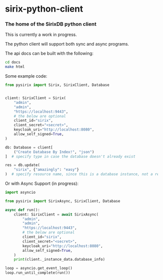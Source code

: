 # sirix-python-client

### The home of the SirixDB python client

This is currently a work in progress.

The python client will support both sync and async programs.

The api docs can be built with the following:
```bash
cd docs
make html
```


Some example code:
```python
from pysirix import Sirix, SirixClient, Database


client: SirixClient = Sirix(
    "admin",
    "admin",
    "https://localhost:9443",
    # the below are optional
    client_id="sirix",
    client_secret="<secret>",
    keycloak_uri="http://localhost:8080",
    allow_self_signed=True,
)

db: Database = client[
    ("Create Database By Index!", "json")
]  # specify type in case the database doesn't already exist

res = db.update(
    "sirix", {"amazingly": "easy"}
)  # specify resource name, since this is a database instance, not a resource instance

```

Or with Async Support (in progress):
```python
import asyncio

from pysirix import SirixAsync, SirixClient, Database

async def run():
    client: SirixClient = await SirixAsync(
        "admin",
        "admin",
        "https://localhost:9443",
        # the below are optional
        client_id="sirix",
        client_secret="<secret>",
        keycloak_uri="http://localhost:8080",
        allow_self_signed=True,
    )
    print(client._instance_data.database_info)

loop = asyncio.get_event_loop()
loop.run_until_complete(run())
```
